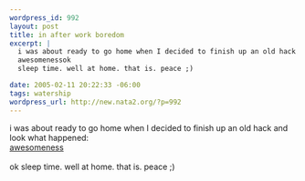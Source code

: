 ```yaml
--- 
wordpress_id: 992
layout: post
title: in after work boredom
excerpt: |
  i was about ready to go home when I decided to finish up an old hack and look what happened: 
  awesomenessok
  sleep time. well at home. that is. peace ;)

date: 2005-02-11 20:22:33 -06:00
tags: watership
wordpress_url: http://new.nata2.org/?p=992
---
```

i was about ready to go home when I decided to finish up an old hack and look what happened: <br/>
<a href="http://www.watership.org">awesomeness</a><br/><br/>ok
sleep time. well at home. that is. peace ;)
